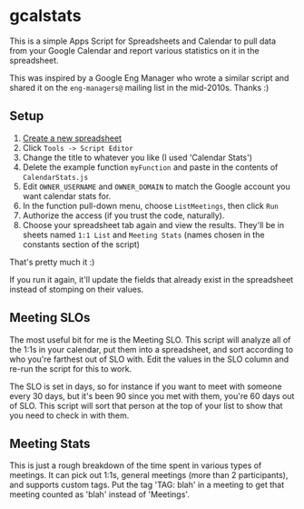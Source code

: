 # gcalstats

This is a simple Apps Script for Spreadsheets and Calendar to pull data from
your Google Calendar and report various statistics on it in the spreadsheet.

This was inspired by a Google Eng Manager who wrote a similar script and shared
it on the `eng-managers@` mailing list in the mid-2010s. Thanks :)

## Setup

  1. [Create a new spreadsheet](https://sheets.new/)
  1. Click `Tools -> Script Editor`
  1. Change the title to whatever you like (I used 'Calendar Stats')
  1. Delete the example function `myFunction` and paste in the contents of `CalendarStats.js`
  1. Edit `OWNER_USERNAME` and `OWNER_DOMAIN` to match the Google account you
     want calendar stats for.
  1. In the function pull-down menu, choose `ListMeetings`, then click `Run`
  1. Authorize the access (if you trust the code, naturally).
  1. Choose your spreadsheet tab again and view the results. They'll be in
     sheets named `1:1 List` and `Meeting Stats` (names chosen in the constants
     section of the script)

That's pretty much it :)

If you run it again, it'll update the fields that already exist in the
spreadsheet instead of stomping on their values.

## Meeting SLOs

The most useful bit for me is the Meeting SLO. This script will analyze all of
the 1:1s in your calendar, put them into a spreadsheet, and sort according to
who you're farthest out of SLO with. Edit the values in the SLO column and
re-run the script for this to work.

The SLO is set in days, so for instance if you want to meet with someone every
30 days, but it's been 90 since you met with them, you're 60 days out of SLO.
This script will sort that person at the top of your list to show that you need
to check in with them.

## Meeting Stats

This is just a rough breakdown of the time spent in various types of meetings.
It can pick out 1:1s, general meetings (more than 2 participants), and supports
custom tags. Put the tag 'TAG: blah' in a meeting to get that meeting counted
as 'blah' instead of 'Meetings'.
